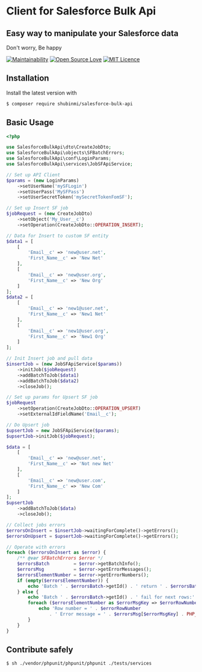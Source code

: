 # Client for Salesforce Bulk Api 
## Easy way to manipulate your Salesforce data

Don't worry, Be happy

[![Maintainability](https://api.codeclimate.com/v1/badges/c892e96e789572222762/maintainability)](https://codeclimate.com/github/shubinmi/salesforce-bulk-api/maintainability) [![Open Source Love](https://badges.frapsoft.com/os/v2/open-source.svg?v=103)](https://github.com/shubinmi/salesforce-bulk-api) [![MIT Licence](https://badges.frapsoft.com/os/mit/mit.svg?v=103)](https://opensource.org/licenses/mit-license.php)

## Installation

Install the latest version with

```bash
$ composer require shubinmi/salesforce-bulk-api
```

## Basic Usage

```php
<?php

use SalesforceBulkApi\dto\CreateJobDto;
use SalesforceBulkApi\objects\SFBatchErrors;
use SalesforceBulkApi\conf\LoginParams;
use SalesforceBulkApi\services\JobSFApiService;

// Set up API Client
$params = (new LoginParams)
    ->setUserName('mySFLogin')
    ->setUserPass('MySFPass')
    ->setUserSecretToken('mySecretTokenFomSF');

// Set up Insert SF job
$jobRequest = (new CreateJobDto)
    ->setObject('My_User__c')
    ->setOperation(CreateJobDto::OPERATION_INSERT);

// Data for Insert to custom SF entity
$data1 = [
    [
        'Email__c' => 'new@user.net',
        'First_Name__c' => 'New Net'
    ],
    [
        'Email__c' => 'new@user.org',
        'First_Name__c' => 'New Org'
    ]
];
$data2 = [
    [
        'Email__c' => 'new1@user.net',
        'First_Name__c' => 'New1 Net'
    ],
    [
        'Email__c' => 'new1@user.org',
        'First_Name__c' => 'New1 Org'
    ]
];

// Init Insert job and pull data
$insertJob = (new JobSFApiService($params))
    ->initJob($jobRequest)
    ->addBatchToJob($data1)
    ->addBatchToJob($data2)
    ->closeJob();

// Set up params for Upsert SF job
$jobRequest
    ->setOperation(CreateJobDto::OPERATION_UPSERT)
    ->setExternalIdFieldName('Email__c');

// Do Upsert job
$upsertJob = new JobSFApiService($params);
$upsertJob->initJob($jobRequest);

$data = [
    [
        'Email__c' => 'new@user.net',
        'First_Name__c' => 'Not new Net'
    ],
    [
        'Email__c' => 'new@user.com',
        'First_Name__c' => 'New Com'
    ]
];
$upsertJob
    ->addBatchToJob($data)
    ->closeJob();

// Collect jobs errors
$errorsOnInsert = $insertJob->waitingForComplete()->getErrors();
$errorsOnUpsert = $upsertJob->waitingForComplete()->getErrors();

// Operate with errors
foreach ($errorsOnInsert as $error) {
    /** @var SFBatchErrors $error */
    $errorsBatch         = $error->getBatchInfo();
    $errorsMsg           = $error->getErrorMessages();
    $errorsElementNumber = $error->getErrorNumbers();
    if (empty($errorsElementNumber)) {
        echo 'Batch ' . $errorsBatch->getId() . ' return ' . $errorsBatch->getState() . PHP_EOL;
    } else {
        echo 'Batch ' . $errorsBatch->getId() . ' fail for next rows:' . PHP_EOL;
        foreach ($errorsElementNumber as $errorMsgKey => $errorRowNumber) {
            echo 'Row number = ' . $errorRowNumber 
                . ' Error message = ' . $errorsMsg[$errorMsgKey] . PHP_EOL;
        }
    }
}

```

## Contribute safely

```bash
$ sh ./vendor/phpunit/phpunit/phpunit ./tests/services
```